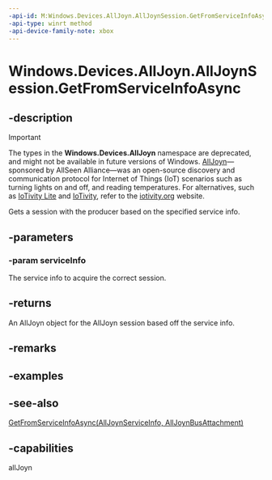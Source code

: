 ```yaml
---
-api-id: M:Windows.Devices.AllJoyn.AllJoynSession.GetFromServiceInfoAsync(Windows.Devices.AllJoyn.AllJoynServiceInfo)
-api-type: winrt method
-api-device-family-note: xbox
---
```


<!-- Method syntax
public Windows.Foundation.IAsyncOperation<Windows.Devices.AllJoyn.AllJoynSession> GetFromServiceInfoAsync(Windows.Devices.AllJoyn.AllJoynServiceInfo serviceInfo)
-->

# Windows.Devices.AllJoyn.AllJoynSession.GetFromServiceInfoAsync

## -description

> [!IMPORTANT]
> The types in the **Windows.Devices.AllJoyn** namespace are deprecated, and might not be available in future versions of Windows. [AllJoyn](https://openconnectivity.org/technology/reference-implementation/alljoyn/)&mdash;sponsored by AllSeen Alliance&mdash;was an open-source discovery and communication protocol for Internet of Things (IoT) scenarios such as turning lights on and off, and reading temperatures. For alternatives, such as [IoTivity Lite](https://github.com/iotivity/iotivity-lite) and [IoTivity](https://github.com/iotivity/iotivity), refer to the [iotivity.org](https://iotivity.org/) website.

Gets a session with the producer based on the specified service info.

## -parameters
### -param serviceInfo
The service info to acquire the correct session.

## -returns
An AllJoyn object for the AllJoyn session based off the service info.

## -remarks

## -examples

## -see-also
[GetFromServiceInfoAsync(AllJoynServiceInfo, AllJoynBusAttachment)](alljoynsession_getfromserviceinfoasync_1177093202.md)
## -capabilities
allJoyn
